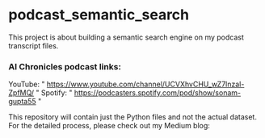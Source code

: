 # podcast_semantic_search
This project is about building a semantic search engine on my podcast transcript files. 

### AI Chronicles podcast links:

YouTube: " https://www.youtube.com/channel/UCVXhvCHU_wZ7lnzal-ZpfMQ/ "
Spotify: " https://podcasters.spotify.com/pod/show/sonam-gupta55 "

This repository will contain just the Python files and not the actual dataset. For the detailed process, please check out my Medium blog: 
